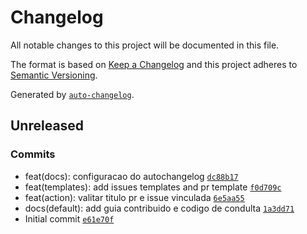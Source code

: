 # Changelog

All notable changes to this project will be documented in this file.

The format is based on [Keep a Changelog](https://keepachangelog.com/en/1.0.0/)
and this project adheres to [Semantic Versioning](https://semver.org/spec/v2.0.0.html).

Generated by [`auto-changelog`](https://github.com/CookPete/auto-changelog).

## Unreleased

### Commits

- feat(docs): configuracao do autochangelog [`dc88b17`](https://github.com/leoviana00/dio-dp-k8s-deploy-app/commit/dc88b171dd7cfc22ed21e08a67fce4a41b61c360)
- feat(templates): add issues templates and pr template [`f0d709c`](https://github.com/leoviana00/dio-dp-k8s-deploy-app/commit/f0d709ca1afa20fb0f011c86b2339fd795fea4dd)
- feat(action): valitar titulo pr e issue vinculada [`6e5aa55`](https://github.com/leoviana00/dio-dp-k8s-deploy-app/commit/6e5aa557723c437267fd01dd48677da09b6ecf91)
- docs(default): add guia contribuido e codigo de condulta [`1a3dd71`](https://github.com/leoviana00/dio-dp-k8s-deploy-app/commit/1a3dd71c1c6354922c9594fc03687fba225eeed6)
- Initial commit [`e61e70f`](https://github.com/leoviana00/dio-dp-k8s-deploy-app/commit/e61e70fbc2819bdacea4211958b0ec474a1a66ec)
